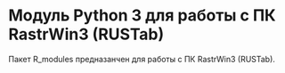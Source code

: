 # Модуль Python 3 для работы с ПК RastrWin3 (RUSTab)
Пакет R_modules предназанчен для работы с ПК RastrWin3 (RUSTab).

